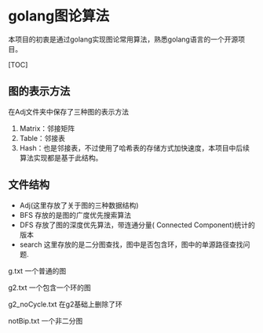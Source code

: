 # golang图论算法
本项目的初衷是通过golang实现图论常用算法，熟悉golang语言的一个开源项目。


[TOC]

## 图的表示方法

在Adj文件夹中保存了三种图的表示方法

1. Matrix：邻接矩阵
2. Table：邻接表
3. Hash：也是邻接表，不过使用了哈希表的存储方式加快速度，本项目中后续算法实现都是基于此结构。

## 文件结构
* Adj(这里存放了关于图的三种数据结构)
* BFS 存放的是图的广度优先搜索算法
* DFS 存放了图的深度优先算法，带连通分量(
Connected Component)统计的版本
* search 这里存放的是二分图查找，图中是否包含环，图中的单源路径查找问题.

g.txt 一个普通的图

g2.txt 一个包含一个环的图

g2_noCycle.txt 在g2基础上删除了环

notBip.txt 一个非二分图

